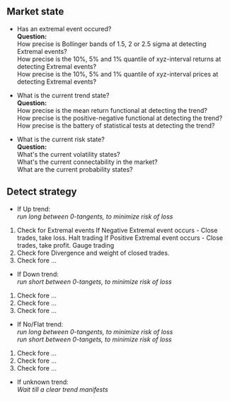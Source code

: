 

## Market state

* Has an extremal event occured?\
**Question:**\
How precise is Bollinger bands of 1.5, 2 or 2.5 sigma at detecting Extremal events?\
How precise is the 10%, 5% and 1% quantile of xyz-interval returns at detecting Extremal events?\
How precise is the 10%, 5% and 1% quantile of xyz-interval prices at detecting Extremal events?


* What is the current trend state?\
**Question:**\
How precise is the mean return functional at detecting the trend?\
How precise is the positive-negative functional at detecting the trend?\
How precise is the battery of statistical tests at detecting the trend?


* What is the current risk state?\
**Question:**\
What's the current volatility states?\
What's the current connectability in the market?\
What are the current probability states?



## Detect strategy

* If Up trend:\
*run long between 0-tangents, to minimize risk of loss*

1. Check for Extremal events 
   If Negative Extremal event occurs - Close trades, take loss. Halt trading
   If Positive Extremal event occurs - Close trades, take profit. Gauge trading
3. Check fore Divergence and weight of closed trades.
4. Check fore ...

* If Down trend:\
*run short between 0-tangets, to minimize risk of loss*

1. Check fore ...
2. Check fore ...
3. Check fore ...

* If No/Flat trend:\
*run long between 0-tangents, to minimize risk of loss*\
*run short between 0-tangets, to minimize risk of loss*

1. Check fore ...
2. Check fore ...
3. Check fore ...

* If unknown trend:\
*Wait till a clear trend manifests*



